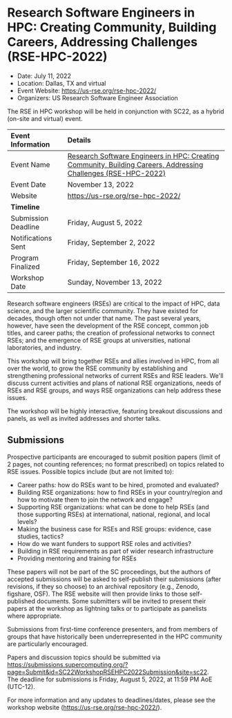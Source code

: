 # Research Software Engineers in HPC: Creating Community, Building Careers, Addressing Challenges (RSE-HPC-2022)
- Date: July 11, 2022
- Location: Dallas, TX and virtual
- Event Website: https://us-rse.org/rse-hpc-2022/
- Organizers: US Research Software Engineer Association
			   
<!-- deck text start -->
The RSE in HPC workshop will be held in conjunction with SC22, as a hybrid (on-site and virtual) event.
<!-- deck text end -->

Event Information | Details
:--- | :---			   
Event Name | [Research Software Engineers in HPC: Creating Community, Building Careers, Addressing Challenges (RSE-HPC-2022)](https://us-rse.org/rse-hpc-2022/)
Event Date | November 13, 2022
Website | https://us-rse.org/rse-hpc-2022/
**Timeline** |
Submission Deadline | Friday, August 5, 2022 
Notifications Sent | Friday, September 2, 2022
Program Finalized | Friday, September 16, 2022
Workshop Date | Sunday, November 13, 2022


Research software engineers (RSEs) are critical to the impact of HPC, data science, and the larger scientific community. They have existed for decades, though often not under that name. The past several years, however, have seen the development of the RSE concept, common job titles, and career paths; the creation of professional networks to connect RSEs; and the emergence of RSE groups at universities, national laboratories, and industry.

This workshop will bring together RSEs and allies involved in HPC, from all over the world, to grow the RSE community by establishing and strengthening professional networks of current RSEs and RSE leaders. We'll discuss current activities and plans of national RSE organizations, needs of RSEs and RSE groups, and ways RSE organizations can help address these issues.

The workshop will be highly interactive, featuring breakout discussions and panels, as well as invited addresses and shorter talks.

## Submissions

Prospective participants are encouraged to submit position papers (limit of 2 pages, not counting references; no format prescribed) on topics related to RSE issues. Possible topics include (but are not limited to):

* Career paths: how do RSEs want to be hired, promoted and evaluated?
* Building RSE organizations: how to find RSEs in your country/region and how to motivate them to join the network and engage?
* Supporting RSE organizations: what can be done to help RSEs (and those supporting RSEs) at international, national, regional, and local levels?
* Making the business case for RSEs and RSE groups: evidence, case studies, tactics?
* How do we want funders to support RSE roles and activities?
* Building in RSE requirements as part of wider research infrastructure
* Providing mentoring and training for RSEs

These papers will not be part of the SC proceedings, but the authors of accepted submissions will be asked to self-publish their submissions (after revisions, if they so choose) to an archival repository (e.g., Zenodo, figshare, OSF). The RSE website will then provide links to those self-published documents. Some submitters will be invited to present their papers at the workshop as lightning talks or to participate as panelists where appropriate.

Submissions from first-time conference presenters, and from members of groups that have historically been underrepresented in the HPC community are particularly encouraged.

Papers and discussion topics should be submitted via https://submissions.supercomputing.org/?page=Submit&id=SC22WorkshopRSEHPC2022Submission&site=sc22.  
The deadline for submissions is Friday, August 5, 2022, at 11:59 PM AoE (UTC-12). 

For more information and any updates to deadlines/dates, please see the workshop website (https://us-rse.org/rse-hpc-2022/).

<!---
Publish: yes
Pinned: no
Topics: Conferences and workshops, Software engineering
RSS update: 2022-07-11
--->
